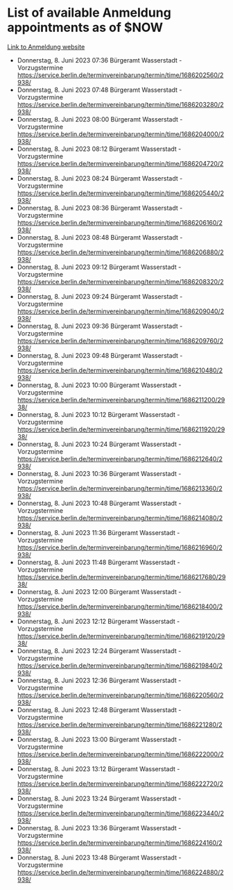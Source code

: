 # List of available Anmeldung appointments as of $NOW
[Link to Anmeldung website](https://service.berlin.de/terminvereinbarung/termin/tag.php?termin=1&anliegen[]=120686&dienstleisterlist=122210,122217,327316,122219,327312,122227,327314,122231,327346,122243,327348,122254,122252,329742,122260,329745,122262,329748,122271,327278,122273,327274,122277,327276,330436,122280,327294,122282,327290,122284,327292,122291,327270,122285,327266,122286,327264,122296,327268,150230,329760,122297,327286,122294,327284,122312,329763,122314,329775,122304,327330,122311,327334,122309,327332,317869,122281,327352,122279,329772,122283,122276,327324,122274,327326,122267,329766,122246,327318,122251,327320,122257,327322,122208,327298,122226,327300&herkunft=http%3A%2F%2Fservice.berlin.de%2Fdienstleistung%2F120686%2F)
- Donnerstag, 8. Juni 2023 07:36 Bürgeramt Wasserstadt - Vorzugstermine https://service.berlin.de/terminvereinbarung/termin/time/1686202560/2938/
- Donnerstag, 8. Juni 2023 07:48 Bürgeramt Wasserstadt - Vorzugstermine https://service.berlin.de/terminvereinbarung/termin/time/1686203280/2938/
- Donnerstag, 8. Juni 2023 08:00 Bürgeramt Wasserstadt - Vorzugstermine https://service.berlin.de/terminvereinbarung/termin/time/1686204000/2938/
- Donnerstag, 8. Juni 2023 08:12 Bürgeramt Wasserstadt - Vorzugstermine https://service.berlin.de/terminvereinbarung/termin/time/1686204720/2938/
- Donnerstag, 8. Juni 2023 08:24 Bürgeramt Wasserstadt - Vorzugstermine https://service.berlin.de/terminvereinbarung/termin/time/1686205440/2938/
- Donnerstag, 8. Juni 2023 08:36 Bürgeramt Wasserstadt - Vorzugstermine https://service.berlin.de/terminvereinbarung/termin/time/1686206160/2938/
- Donnerstag, 8. Juni 2023 08:48 Bürgeramt Wasserstadt - Vorzugstermine https://service.berlin.de/terminvereinbarung/termin/time/1686206880/2938/
- Donnerstag, 8. Juni 2023 09:12 Bürgeramt Wasserstadt - Vorzugstermine https://service.berlin.de/terminvereinbarung/termin/time/1686208320/2938/
- Donnerstag, 8. Juni 2023 09:24 Bürgeramt Wasserstadt - Vorzugstermine https://service.berlin.de/terminvereinbarung/termin/time/1686209040/2938/
- Donnerstag, 8. Juni 2023 09:36 Bürgeramt Wasserstadt - Vorzugstermine https://service.berlin.de/terminvereinbarung/termin/time/1686209760/2938/
- Donnerstag, 8. Juni 2023 09:48 Bürgeramt Wasserstadt - Vorzugstermine https://service.berlin.de/terminvereinbarung/termin/time/1686210480/2938/
- Donnerstag, 8. Juni 2023 10:00 Bürgeramt Wasserstadt - Vorzugstermine https://service.berlin.de/terminvereinbarung/termin/time/1686211200/2938/
- Donnerstag, 8. Juni 2023 10:12 Bürgeramt Wasserstadt - Vorzugstermine https://service.berlin.de/terminvereinbarung/termin/time/1686211920/2938/
- Donnerstag, 8. Juni 2023 10:24 Bürgeramt Wasserstadt - Vorzugstermine https://service.berlin.de/terminvereinbarung/termin/time/1686212640/2938/
- Donnerstag, 8. Juni 2023 10:36 Bürgeramt Wasserstadt - Vorzugstermine https://service.berlin.de/terminvereinbarung/termin/time/1686213360/2938/
- Donnerstag, 8. Juni 2023 10:48 Bürgeramt Wasserstadt - Vorzugstermine https://service.berlin.de/terminvereinbarung/termin/time/1686214080/2938/
- Donnerstag, 8. Juni 2023 11:36 Bürgeramt Wasserstadt - Vorzugstermine https://service.berlin.de/terminvereinbarung/termin/time/1686216960/2938/
- Donnerstag, 8. Juni 2023 11:48 Bürgeramt Wasserstadt - Vorzugstermine https://service.berlin.de/terminvereinbarung/termin/time/1686217680/2938/
- Donnerstag, 8. Juni 2023 12:00 Bürgeramt Wasserstadt - Vorzugstermine https://service.berlin.de/terminvereinbarung/termin/time/1686218400/2938/
- Donnerstag, 8. Juni 2023 12:12 Bürgeramt Wasserstadt - Vorzugstermine https://service.berlin.de/terminvereinbarung/termin/time/1686219120/2938/
- Donnerstag, 8. Juni 2023 12:24 Bürgeramt Wasserstadt - Vorzugstermine https://service.berlin.de/terminvereinbarung/termin/time/1686219840/2938/
- Donnerstag, 8. Juni 2023 12:36 Bürgeramt Wasserstadt - Vorzugstermine https://service.berlin.de/terminvereinbarung/termin/time/1686220560/2938/
- Donnerstag, 8. Juni 2023 12:48 Bürgeramt Wasserstadt - Vorzugstermine https://service.berlin.de/terminvereinbarung/termin/time/1686221280/2938/
- Donnerstag, 8. Juni 2023 13:00 Bürgeramt Wasserstadt - Vorzugstermine https://service.berlin.de/terminvereinbarung/termin/time/1686222000/2938/
- Donnerstag, 8. Juni 2023 13:12 Bürgeramt Wasserstadt - Vorzugstermine https://service.berlin.de/terminvereinbarung/termin/time/1686222720/2938/
- Donnerstag, 8. Juni 2023 13:24 Bürgeramt Wasserstadt - Vorzugstermine https://service.berlin.de/terminvereinbarung/termin/time/1686223440/2938/
- Donnerstag, 8. Juni 2023 13:36 Bürgeramt Wasserstadt - Vorzugstermine https://service.berlin.de/terminvereinbarung/termin/time/1686224160/2938/
- Donnerstag, 8. Juni 2023 13:48 Bürgeramt Wasserstadt - Vorzugstermine https://service.berlin.de/terminvereinbarung/termin/time/1686224880/2938/
